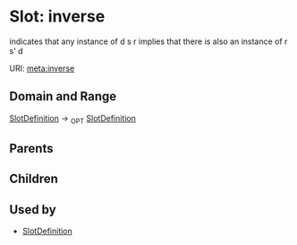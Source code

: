 
# Slot: inverse


indicates that any instance of d s r implies that there is also an instance of r s' d

URI: [meta:inverse](https://w3id.org/biolink/biolinkml/meta/inverse)

## Domain and Range

[SlotDefinition](SlotDefinition.md) ->  <sub>OPT</sub> [SlotDefinition](SlotDefinition.md)

## Parents


## Children


## Used by

 * [SlotDefinition](SlotDefinition.md)

